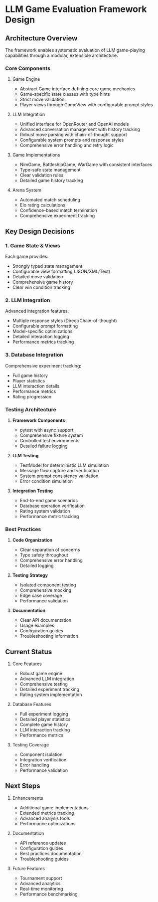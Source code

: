 # LLM Game Evaluation Framework Design

## Architecture Overview

The framework enables systematic evaluation of LLM game-playing capabilities through a modular, extensible architecture.

### Core Components

1. Game Engine
   - Abstract Game interface defining core game mechanics
   - Game-specific state classes with type hints
   - Strict move validation
   - Player views through GameView with configurable prompt styles

2. LLM Integration
   - Unified interface for OpenRouter and OpenAI models
   - Advanced conversation management with history tracking
   - Robust move parsing with chain-of-thought support
   - Configurable system prompts and response styles
   - Comprehensive error handling and retry logic

3. Game Implementations
   - NimGame, BattleshipGame, WarGame with consistent interfaces
   - Type-safe state management
   - Clear validation rules
   - Detailed game history tracking

4. Arena System
   - Automated match scheduling
   - Elo rating calculations
   - Confidence-based match termination
   - Comprehensive experiment tracking

## Key Design Decisions

### 1. Game State & Views

Each game provides:
- Strongly typed state management
- Configurable view formatting (JSON/XML/Text)
- Detailed move validation
- Comprehensive game history
- Clear win condition tracking

### 2. LLM Integration

Advanced integration features:
- Multiple response styles (Direct/Chain-of-thought)
- Configurable prompt formatting
- Model-specific optimizations
- Detailed interaction logging
- Performance metrics tracking

### 3. Database Integration

Comprehensive experiment tracking:
- Full game history
- Player statistics
- LLM interaction details
- Performance metrics
- Rating progression

### Testing Architecture

1. **Framework Components**
   - pytest with async support
   - Comprehensive fixture system
   - Controlled test environments
   - Detailed failure logging

2. **LLM Testing**
   - TestModel for deterministic LLM simulation
   - Message flow capture and verification
   - System prompt consistency validation
   - Error condition simulation

3. **Integration Testing**
   - End-to-end game scenarios
   - Database operation verification
   - Rating system validation
   - Performance metric tracking

### Best Practices

1. **Code Organization**
   - Clear separation of concerns
   - Type safety throughout
   - Comprehensive error handling
   - Detailed logging

2. **Testing Strategy**
   - Isolated component testing
   - Comprehensive mocking
   - Edge case coverage
   - Performance validation

3. **Documentation**
   - Clear API documentation
   - Usage examples
   - Configuration guides
   - Troubleshooting information

## Current Status

1. Core Features
   - Robust game engine
   - Advanced LLM integration
   - Comprehensive testing
   - Detailed experiment tracking
   - Rating system implementation

2. Database Features
   - Full experiment logging
   - Detailed player statistics
   - Complete game history
   - LLM interaction tracking
   - Performance metrics

3. Testing Coverage
   - Component isolation
   - Integration verification
   - Error handling
   - Performance validation

## Next Steps

1. Enhancements
   - Additional game implementations
   - Extended metrics tracking
   - Advanced analysis tools
   - Performance optimizations

2. Documentation
   - API reference updates
   - Configuration guides
   - Best practices documentation
   - Troubleshooting guides

3. Future Features
   - Tournament support
   - Advanced analytics
   - Real-time monitoring
   - Performance benchmarking
